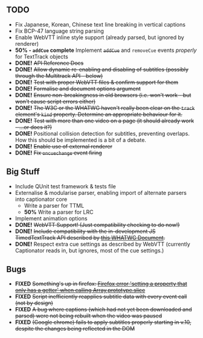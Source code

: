 TODO
----

* Fix Japanese, Korean, Chinese text line breaking in vertical captions
* Fix BCP-47 language string parsing
* Enable WebVTT inline style support (already parsed, but ignored by renderer)
* **50% - `addCue` complete** Implement <strike>`addCue`</strike> and `removeCue` events _properly_ for TextTrack objects
* **DONE!** <strike>API Reference Docs</strike>
* **DONE!** <strike>Allow dynamic re-enabling and disabling of subtitles (possibly through the Multitrack API - below)</strike>
* **DONE!** <strike>Test with proper WebVTT files & confirm support for them</strike>
* **DONE!** <strike>Formalise and document options argument</strike>
* **DONE!** <strike>Ensure non-breakingness in old browsers (i.e. won't work - but won't cause script errors either)</strike>
* **DONE!** <strike>The W3C or the WHATWG haven't really been clear on the `track` element's `kind` property. Determine an appropriate behaviour for it.</strike>
* **DONE!** <strike>Test with more than one video on a page (it should already work - ...or does it?)</strike>
* **DONE!** Positional collision detection for subtitles, preventing overlaps. How this should be implemented is a bit of a debate.
* **DONE!** <strike>Enable use of external renderer</strike>
* **DONE!** <strike>Fix `oncuechange` event firing</strike>

## Big Stuff ##

* Include QUnit test framework & tests file
* Externalise & modularise parser, enabling import of alternate parsers into captionator core
	* Write a parser for TTML
	* **50%** Write a parser for LRC
* Implement animation options
* **DONE!** <strike>WebVTT Support! (Just compatibility checking to do now!)</strike>
* **DONE!** <strike>Include compatibility with the in-development JS TimedTextTrack API described by [this WHATWG Document](http://www.whatwg.org/specs/web-apps/current-work/multipage/video.html).</strike>
* **DONE!** Respect extra cue settings as described by WebVTT (currently Captionator reads in, but ignores, most of the cue settings.)

## Bugs ##

* **FIXED** <strike>Something's up in firefox: [Firefox error 'setting a property that only has a getter' when calling Array.prototype.slice](http://stackoverflow.com/questions/5087755/firefox-error-setting-a-property-that-only-has-a-getter-when-calling-array-prot)</strike>
* **FIXED** <strike>Script inefficiently reapplies subtitle data with every event call (not by design)</strike>
* **FIXED** <strike>A bug where captions (which had not yet been downloaded and parsed) were not being rebuilt when the video was paused</strike>
* **FIXED** <strike>(Google chrome) fails to apply subtitles properly starting in v.10, despite the changes being reflected in the DOM</strike>